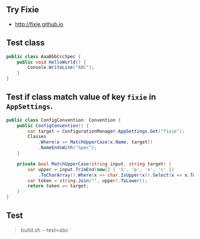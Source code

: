 ## Try Fixie

- http://fixie.github.io


## Test class

```csharp
public class AaaBbbCccSpec {
    public void HelloWorld() {
        Console.WriteLine("ABC");
    }
}
```

## Test if class match value of key `fixie` in `AppSettings`.

```csharp
public class ConfigConvention: Convention {
    public ConfigConvention() {
        var target = ConfigurationManager.AppSettings.Get("fixie");
        Classes
            .Where(x => MatchUpperCase(x.Name, target))
            .NameEndsWith("Spec");
    }

    private bool MatchUpperCase(string input, string target) {
        var upper = input.TrimEnd(new[] { 'S', 'p', 'e', 'c' })
            .ToCharArray().Where(x => char.IsUpper(x)).Select(x => x.ToString());
        var token = string.Join("", upper).ToLower();
        return token == target;
    }
}
```

## Test

> build.sh --test=abc